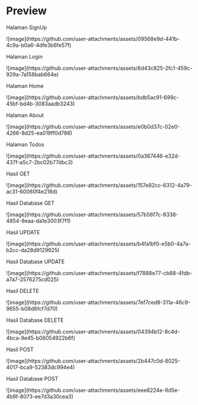 <h1>Preview</h1>

<p>Halaman SignUp</p>
![image](https://github.com/user-attachments/assets/09568e9d-441b-4c9a-b0a6-4dfe3b6fe57f)

<p>Halaman Login</p>
![image](https://github.com/user-attachments/assets/6d43c825-2fc1-459c-929a-7a158bab664e)

<p>Halaman Home</p>
![image](https://github.com/user-attachments/assets/bdb5ac91-699c-45bf-bd4b-3083aadb3243)

<p>Halaman About</p>
![image](https://github.com/user-attachments/assets/e0b0d37c-02e0-4266-8d25-ea019ff0d786)

<p>Halaman Todos</p>
![image](https://github.com/user-attachments/assets/0a367446-e32d-437f-a5c7-2bc02b77dbc3)

<p>Hasil GET</p>
![image](https://github.com/user-attachments/assets/157e82cc-6312-4a79-ac31-60060f4e218d)
<p>Hasil Database GET</p>
![image](https://github.com/user-attachments/assets/57b56f7c-8338-4854-8eaa-da1e3003f7f1)

<p>Hasil UPDATE</p>
![image](https://github.com/user-attachments/assets/b4fa1bf0-e5b0-4a7a-b2cc-da28d9129925)
<p>Hasil Database UPDATE</p>
![image](https://github.com/user-attachments/assets/f7888e77-cb88-4fdb-a7a7-2576275cd025)

<p>Hasil DELETE</p>
![image](https://github.com/user-attachments/assets/7ef7ced8-311a-46c9-9655-b08d6fcf7d70)
<p>Hasil Database DELETE</p>
![image](https://github.com/user-attachments/assets/04394b12-8c4d-4bca-9e45-b06054922b6f)

<p>Hasil POST</p>
![image](https://github.com/user-attachments/assets/2b447c0d-8025-4017-bca9-52383dc994e4)
<p>Hasil Database POST</p>
![image](https://github.com/user-attachments/assets/eee8224e-9d5e-4b9f-8073-ee7d3a30cea3)
